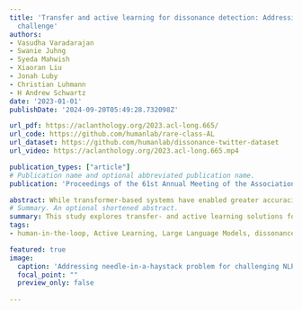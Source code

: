 ```yaml
---
title: 'Transfer and active learning for dissonance detection: Addressing the rare-class
  challenge'
authors:
- Vasudha Varadarajan
- Swanie Juhng
- Syeda Mahwish
- Xiaoran Liu
- Jonah Luby
- Christian Luhmann
- H Andrew Schwartz
date: '2023-01-01'
publishDate: '2024-09-20T05:49:28.732098Z'

url_pdf: https://aclanthology.org/2023.acl-long.665/
url_code: https://github.com/humanlab/rare-class-AL
url_dataset: https://github.com/humanlab/dissonance-twitter-dataset
url_video: https://aclanthology.org/2023.acl-long.665.mp4

publication_types: ["article"]
# Publication name and optional abbreviated publication name.
publication: 'Proceedings of the 61st Annual Meeting of the Association for Computational Linguistics'

abstract: While transformer-based systems have enabled greater accuracies with fewer training examples, data acquisition obstacles still persist for rare-class tasks -- when the class label is very infrequent (e.g. < 5% of samples). Active learning has in general been proposed to alleviate such challenges, but choice of selection strategy, the criteria by which rare-class examples are chosen, has not been systematically evaluated. Further, transformers enable iterative transfer-learning approaches. We propose and investigate transfer- and active learning solutions to the rare class problem of dissonance detection through utilizing models trained on closely related tasks and the evaluation of acquisition strategies, including a proposed probability-of-rare-class (PRC) approach. We perform these experiments for a specific rare class problem of collecting language samples of cognitive dissonance from social media. We find that PRC is a simple and effective strategy to guide annotations and ultimately improve model accuracy while transfer-learning in a specific order can improve the cold-start performance of the learner but does not benefit iterations of active learning.
# Summary. An optional shortened abstract.
summary: This study explores transfer- and active learning solutions for rare-class problems, focusing on detecting cognitive dissonance in social media. We propose a probability-of-rare-class (PRC) approach for selecting samples and evaluate various acquisition strategies. We find that PRC effectively guides annotations and improves model accuracy, while specific transfer-learning sequences enhance initial performance but don't benefit subsequent active learning iterations.
tags:
- human-in-the-loop, Active Learning, Large Language Models, dissonance, stance

featured: true
image:
  caption: 'Addressing needle-in-a-haystack problem for challenging NLP tasks'
  focal_point: ""
  preview_only: false
  
---
```

